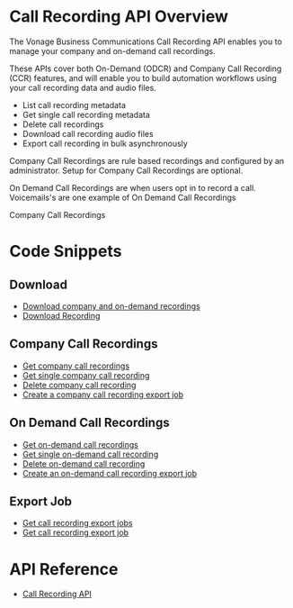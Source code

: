 # Call Recording API Overview
The Vonage Business Communications Call Recording API enables you to manage your company and on-demand call recordings.

These APIs cover both On-Demand (ODCR) and Company Call Recording (CCR) features, and will enable you to build automation workflows using your call recording data and audio files.

* List call recording metadata
* Get single call recording metadata
* Delete call recordings
* Download call recording audio files
* Export call recording in bulk asynchronously

Company Call Recordings are rule based recordings and configured by an administrator. Setup for Company Call Recordings are optional. 

On Demand Call Recordings are when users opt in to record a call. Voicemails's are one example of On Demand Call Recordings

Company Call Recordings 

# Code Snippets

## Download
* [Download company and on-demand recordings](code_snippets/download-retrieve.md)
* [Download Recording](code_snippets/download-recording.md)

## Company Call Recordings
* [Get company call recordings](code_snippets/get-company-call-recordings.md)
* [Get single company call recording](code_snippets/get-single-company-call-recording.md)
* [Delete company call recording](code_snippets/delete-company-call-recording.md)
* [Create a company call recording export job](code_snippets/create-company-call–recording-export-job.md)

## On Demand Call Recordings
* [Get on-demand call recordings](code_snippets/get-on-demand-call–recordings.md)
* [Get single on-demand call recording](code_snippets/get–single-on-demand-call-recording.md)
* [Delete on-demand call recording](code_snippets/delete-on-demand-call-recording.md)
* [Create an on-demand call recording export job](code_snippets/create-on-demand-call-recording-export-job.md)


## Export Job
* [Get call recording export jobs](code_snippets/get-call-recording-export-jobs.md)
* [Get call recording export job](code_snippets/get-call-recording-export-job.md)

# API Reference

* [Call Recording API](call-recording/call-recording.yml)
